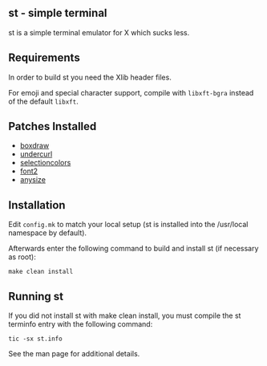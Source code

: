 st - simple terminal
--------------------
st is a simple terminal emulator for X which sucks less.


Requirements
------------
In order to build st you need the Xlib header files.

For emoji and special character support, compile with `libxft-bgra` instead of the default `libxft`.


Patches Installed
-----------------
- [boxdraw](https://st.suckless.org/patches/boxdraw/)
- [undercurl](https://st.suckless.org/patches/undercurl/)
- [selectioncolors](https://st.suckless.org/patches/selectioncolors/)
- [font2](https://st.suckless.org/patches/font2/)
- [anysize](https://st.suckless.org/patches/anysize/)

Installation
------------
Edit `config.mk` to match your local setup (st is installed into
the /usr/local namespace by default).

Afterwards enter the following command to build and install st (if
necessary as root):

    make clean install


Running st
----------
If you did not install st with make clean install, you must compile
the st terminfo entry with the following command:

    tic -sx st.info

See the man page for additional details.

